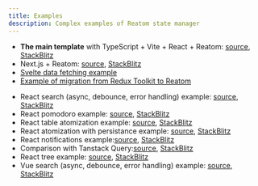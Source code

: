 ```yaml
---
title: Examples
description: Complex examples of Reatom state manager
---
```


- **The main template** with TypeScript + Vite + React + Reatom: [source](https://github.com/artalar/reatom-react-ts), [StackBlitz](https://stackblitz.com/github/artalar/reatom-react-ts)
- Next.js + Reatom: [source](https://github.com/artalar/reatom/tree/v3/examples/nextjs), [StackBlitz](https://stackblitz.com/github/artalar/reatom/tree/v3/examples/nextjs)
- [Svelte data fetching example](https://svelte.dev/repl/0613e23e6aa74246afad6d726d6c5a33?version=3.55.0)
- [Example of migration from Redux Toolkit to Reatom](https://github.com/artalar/RTK-entities-basic-example/pull/1)
<!-- - React data fetching example: [source](https://github.com/artalar/reatom/tree/v3/examples/react-data-fetching), [StackBlitz](https://stackblitz.com/github/artalar/reatom/tree/v3/examples/react-data-fetching) -->
- React search (async, debounce, error handling) example: [source](https://github.com/artalar/reatom/tree/v3/examples/react-search), [StackBlitz](https://stackblitz.com/github/artalar/reatom/tree/v3/examples/react-search)
- React pomodoro example: [source](https://github.com/artalar/reatom/tree/v3/examples/react-pomodoro), [StackBlitz](https://stackblitz.com/github/artalar/reatom/tree/v3/examples/react-pomodoro)
- React table atomization example: [source](https://github.com/artalar/reatom/tree/v3/examples/react-table-atomization), [StackBlitz](https://stackblitz.com/github/artalar/reatom/tree/v3/examples/react-table-atomization)
- React atomization with persistance example: [source](https://github.com/artalar/reatom/tree/v3/examples/react-atomization-persistance), [StackBlitz](https://stackblitz.com/github/artalar/reatom/tree/v3/examples/react-atomization-persistance)
- React notifications example:[source](https://github.com/artalar/reatom/tree/v3/examples/react-notifications), [StackBlitz](https://stackblitz.com/github/artalar/reatom/tree/v3/examples/react-notifications)
- Comparison with Tanstack Query:[source](https://github.com/artalar/reatom/tree/v3/examples/tanstack-vs-reatom), [StackBlitz](https://stackblitz.com/github/artalar/reatom/tree/v3/examples/tanstack-vs-reatom)
- React tree example: [source](https://github.com/artalar/reatom/tree/v3/examples/react-tree), [StackBlitz](https://stackblitz.com/github/artalar/reatom/tree/v3/examples/react-tree)
- Vue search (async, debounce, error handling) example: [source](https://github.com/artalar/reatom/tree/v3/examples/vue-search), [StackBlitz](https://stackblitz.com/github/artalar/reatom/tree/v3/examples/vue-search)
